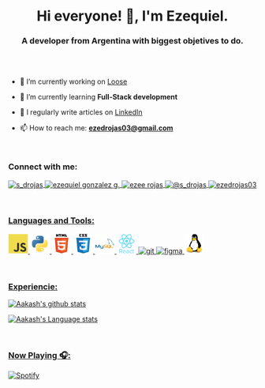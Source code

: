 <h1 align="center">Hi everyone! 👋, I'm Ezequiel.</h1>
<h3 align="center">A developer from Argentina with biggest objetives to do.</h3>


<br />
<br />
  
- 🔭 I’m currently working on [Loose](https://www.loose.com.ar/)

- 🌱 I’m currently learning **Full-Stack development**

- 📝 I regularly write articles on [LinkedIn](https://www.linkedin.com/in/dezequiel-gonzalez/)

- 📫 How to reach me: **ezedrojas03@gmail.com**
  

  
  
<br />





<h3 align="left">Connect with me:</h3>

<p align="left">

<a href="https://twitter.com/s_drojas" target="blank"><img align="center" src="https://raw.githubusercontent.com/rahuldkjain/github-profile-readme-generator/master/src/images/icons/Social/twitter.svg" alt="s_drojas" height="30" width="40" />
<a href="https://linkedin.com/in/dezequiel-gonzalez" target="blank"><img align="center" src="https://raw.githubusercontent.com/rahuldkjain/github-profile-readme-generator/master/src/images/icons/Social/linked-in-alt.svg" alt="ezequiel gonzalez g." height="30" width="40" />
<a href="https://fb.com/S.drojas03" target="blank"><img align="center" src="https://raw.githubusercontent.com/rahuldkjain/github-profile-readme-generator/master/src/images/icons/Social/facebook.svg" alt="ezee rojas" height="30" width="40" />
<a href="https://instagram.com/s_drojas" target="blank"><img align="center" src="https://raw.githubusercontent.com/rahuldkjain/github-profile-readme-generator/master/src/images/icons/Social/instagram.svg" alt="@s_drojas" height="30" width="40" />
<a href="https://www.hackerrank.com/ezedrojas03" target="blank"><img align="center" src="https://raw.githubusercontent.com/rahuldkjain/github-profile-readme-generator/master/src/images/icons/Social/hackerrank.svg" alt="ezedrojas03" height="30" width="40" />
  

</p>

<br />

<h3 align="left">Languages and Tools:</h3>

<p align="left">

<a href="https://developer.mozilla.org/en-US/docs/Web/JavaScript" target="_blank" rel="noreferrer"> <img src="https://raw.githubusercontent.com/devicons/devicon/master/icons/javascript/javascript-original.svg" alt="javascript" width="40" height="40"/>
<a href="https://www.python.org" target="_blank" rel="noreferrer"> <img src="https://raw.githubusercontent.com/devicons/devicon/master/icons/python/python-original.svg" alt="python" width="40" height="40"/>
<a href="https://www.w3.org/html/" target="_blank" rel="noreferrer"> <img src="https://raw.githubusercontent.com/devicons/devicon/master/icons/html5/html5-original-wordmark.svg" alt="html5" width="40" height="40"/>
<a href="https://www.w3schools.com/css/" target="_blank" rel="noreferrer"> <img src="https://raw.githubusercontent.com/devicons/devicon/master/icons/css3/css3-original-wordmark.svg" alt="css3" width="40" height="40"/>
<a href="https://www.mysql.com/" target="_blank" rel="noreferrer"> <img src="https://raw.githubusercontent.com/devicons/devicon/master/icons/mysql/mysql-original-wordmark.svg" alt="mysql" width="40" height="40"/>
<a href="https://reactjs.org/" target="_blank" rel="noreferrer"> <img src="https://raw.githubusercontent.com/devicons/devicon/master/icons/react/react-original-wordmark.svg" alt="react" width="40" height="40"/>
<a href="https://git-scm.com/" target="_blank" rel="noreferrer"> <img src="https://www.vectorlogo.zone/logos/git-scm/git-scm-icon.svg" alt="git" width="40" height="40"/>
<a href="https://www.figma.com/" target="_blank" rel="noreferrer"> <img src="https://www.vectorlogo.zone/logos/figma/figma-icon.svg" alt="figma" width="40" height="40"/>
<a href="https://www.linux.org/" target="_blank" rel="noreferrer"> <img src="https://raw.githubusercontent.com/devicons/devicon/master/icons/linux/linux-original.svg" alt="linux" width="40" height="40"/>
  
</p>



<br />
  


  
<h3>Experiencie:</h3>

<div width="100%">

![Aakash's github stats](https://github-readme-stats.vercel.app/api?username=EzeD03&show_icons=true&hide_border=true)

</div>

<div style="width: 100%">

![Aakash's Language stats](https://github-readme-stats-eight-theta.vercel.app/api/top-langs/?username=EzeD03&layout=compact&langs_count=8&hide_border=true)

</div>
  




<br />

<h3>Now Playing 🎧:</h3>

<p align="center" width="20%">

[![Spotify](https://spotify-show-ol4jt1ee6-ezed03.vercel.app/api/spotify?background_color=0d1117&border_color=ffffff)](https://open.spotify.com/user/6d7b769e19d44ffa84fa17584e988f2b)

</p>

